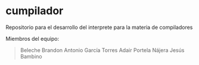 # cumpilador
Repositorio para el desarrollo del interprete para la materia de compiladores 

Miembros del equipo:

>Beleche Brandon Antonio
>García Torres Adair
>Portela Nájera Jesús Bambino
